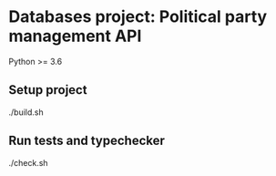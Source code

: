 # Databases project: Political party management API

Python >= 3.6

## Setup project

./build.sh

## Run tests and typechecker

./check.sh

